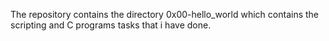 The repository contains the directory 0x00-hello_world which contains the scripting and C programs tasks that i have done.
